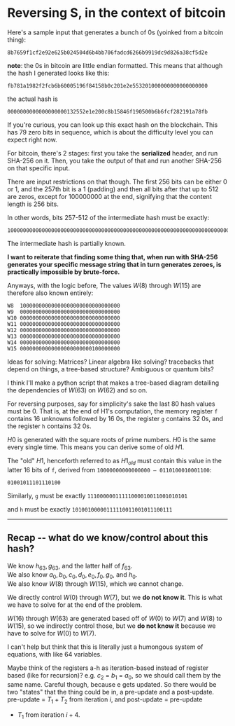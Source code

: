 # Reversing S, in the context of bitcoin

Here's a sample input that generates a bunch of 0s (yoinked from a 
bitcoin thing):

`8b7659f1cf2e92e625b024504d6b4bb706fadcd6266b9919dc9d826a38cf5d2e`

**note**: the 0s in bitcoin are little endian formatted. This means
that although the hash I generated looks like this:

`fb781a1982f2fcb6b60005196f84158b0c201e2e553201000000000000000000`

the actual hash is 

`0000000000000000000132552e1e200c8b15846f190500b6b6fcf282191a78fb`

If you're curious, you can look up this exact hash on the blockchain.
This has 79 zero bits in sequence, which is about the difficulty level you
can expect right now.

For bitcoin, there's 2 stages: first you take the **serialized**
header, and run SHA-256 on it. Then, you take the output of that 
and run another SHA-256 on that specific input. 

There are input restrictions on that though. The first 256 bits 
can be either 0 or 1, and the 257th bit is a 1 (padding) and then
all bits after that up to 512 are zeros, except for 100000000 at
the end, signifying that the content length is 256 bits.

In other words, bits 257-512 of the intermediate hash must be exactly:

```
1000000000000000000000000000000000000000000000000000000000000000000000000000000000000000000000000000000000000000000000000000000000000000000000000000000000000000000000000000000000000000000000000000000000000000000000000000000000000000000000000000000100000000
```

The intermediate hash is partially known. 

**I want to reiterate that finding some thing that, when run with SHA-256
generates your specific message string that in turn generates zeroes,
is practically impossible by brute-force.**


Anyways, with the logic before,
The values $W(8)$ through $W(15)$ are therefore also known entirely:

```
W8  10000000000000000000000000000000
W9  00000000000000000000000000000000
W10 00000000000000000000000000000000
W11 00000000000000000000000000000000
W12 00000000000000000000000000000000
W13 00000000000000000000000000000000
W14 00000000000000000000000000000000
W15 00000000000000000000000100000000
```

Ideas for solving: 
Matrices? Linear algebra like solving? tracebacks that depend on 
things, a tree-based structure? Ambiguous or quantum bits?

I think I'll make a python script that makes a tree-based diagram
detailing the dependencies of $W(63)$ on $W(62)$ and so on.

For reversing purposes, say for simplicity's sake the last 80 hash 
values must be 0. That is, at the end of H1's computation, the memory
register `f` contains 16 unknowns followed by 16 0s, the register `g`
contains 32 0s, and the register `h` contains 32 0s.

$H0$ is generated with the square roots of prime numbers. $H0$ is the 
same every single time. This means you can derive some of old $H1$.

The "old" $H1$, henceforth referred to as $H1_{old}$ 
must contain this value in the latter 16 bits of `f`, derived from
`10000000000000000 – 0110100010001100`:

`01001011101110100`

Similarly, `g` must be exactly `11100000011111000010011001010101`

and `h` must be exactly `10100100000111110011001011100111`

-----------------
## Recap -- what do we know/control about this hash?

We know $h_{63}, g_{63},$ and the latter half of $f_{63}$.   
We also know $a_{0}, b_{0}, c_{0}, d_{0}, e_{0}, f_{0}, g_{0},$ and $h_{0}$.  
We also know $W(8)$ through $W(15)$, which we cannot change.

We directly control $W(0)$ through $W(7)$, but we **do not know it**.
This is what we have to solve for at the end of the problem.

$W(16)$ through $W(63)$ are generated based off of $W(0)$ to $W(7)$
and $W(8)$ to $W(15)$, so we
indirectly control those, but we **do not know it** because we have to 
solve for $W(0)$ to $W(7)$.

I can't help but think that this is literally just a humongous system of 
equations, with like 64 variables.

Maybe think of the registers a-h as iteration-based instead of register
based (like for recursion)? e.g. $c_2$ = $b_1$ = $a_0$, so we should call them
by the same name. Careful though, because e gets updated. So there would be
two "states" that the thing could be in, a pre-update and a post-update. 
pre-update = $T_1 + T_2$ from iteration $i$, and post-update = pre-update
 + $T_1$ from iteration $i + 4$.






